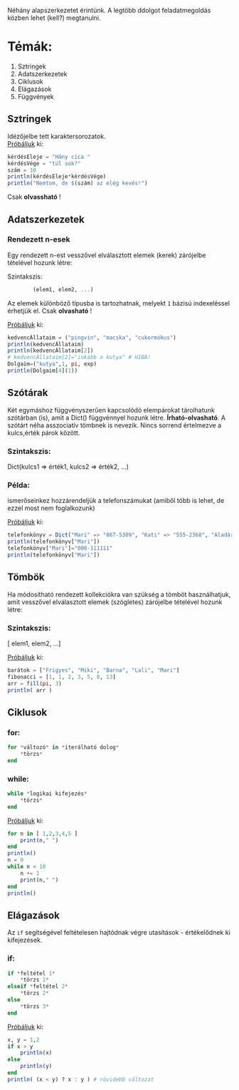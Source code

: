 Néhány alapszerkezetet érintünk. A legtöbb ddolgot 
feladatmegoldás közben lehet (kell?) megtanulni.

# Témák:

1. Sztringek
1. Adatszerkezetek
1. Ciklusok
1. Elágazások
1. Függvények



## Sztringek
Idézőjelbe tett karaktersorozatok.<br>
[Próbáljuk](tutSztring.jl) ki:
```julia
kérdésEleje = "Hány cica "
kérdésVége = "túl sok?"
szám = 10
println(kérdésEleje*kérdésVége)
println("Nemtom, de $(szám) az elég kevés!")
```
Csak **olvassható** ! 


## Adatszerkezetek

### Rendezett n-esek
Egy rendezett n-est vesszővel elválasztott elemek (kerek) zárójelbe tételével hozunk létre:

Szintakszis:
```julia
        (elem1, elem2, ...)
```

Az elemek különböző típusba is tartozhatnak, 
melyekt ```1``` bázisú indexeléssel érhetjük el. 
Csak **olvasható** !

[Próbáljuk](tutTuple.jl) ki:
```julia
kedvencÁllataim = ("pingvin", "macska", "cukormókus")
println(kedvencÁllataim)
println(kedvencÁllataim[2])
# kedvencÁllataim[2]="inkább a kutya" # HIBA!
Dolgaim=("kutya",1, pi, exp)
println(Dolgaim[4](1))
```

## Szótárak
Két egymáshoz függvényszerűen kapcsolódó elempárokat tárolhatunk szótárban (is),
amit a Dict() függvénnyel hozunk létre.
**Írható-olvasható**.
A szótárt néha asszociatív tömbnek is nevezik. Nincs sorrend értelmezve a kulcs,érték párok között.


### Szintakszis:
Dict(kulcs1 => érték1, kulcs2 => érték2, ...)

### Példa: 
ismerőseinkez hozzárendeljük a telefonszámukat (amiből több is lehet, de ezzel most nem foglalkozunk)

[Próbáljuk](tutDict.jl) ki:
```julia
telefonkönyv = Dict("Mari" => "867-5309", "Kati" => "555-2368", "Aladár"=> "123-123-mz/x")
println(telefonkönyv["Mari"])
telefonkönyv["Mari"]="000-111111"
println(telefonkönyv["Mari"])
```


## Tömbök
Ha módosítható rendezett kollekciókra van szükség a tömböt használhatjuk,
amit vesszővel elválasztott elemek (szögletes) zárójelbe tételével hozunk létre:

### Szintakszis: 

[ elem1, elem2, ...]

[Próbáljuk](tutArr.jl) ki:
```julia
barátok = ["Frigyes", "Miki", "Barna", "Lali", "Mari"]
fibonacci = [1, 1, 2, 3, 5, 8, 13]
arr = fill(pi, 3)
println( arr )
```


## Ciklusok

### for:
```julia
for *változó* in *iterálható dolog*
    *törzs*
end
```

### while:
```julia
while *logikai kifejezés*
    *törzs*
end
```


[Próbáljuk](tutLoop.jl) ki:
```julia
for n in [ 1,2,3,4,5 ]
    print(n," ")
end
println()
n = 0
while n < 10
    n += 1
    print(n," ")
end
println()
```


## Elágazások
Az ```if``` segítségével feltételesen hajtódnak végre utasítások - értékelődnek ki kifejezések.

### if:
```julia
if *feltétel 1*
    *törzs 1*
elseif *feltétel 2*
    *törzs 2*
else
    *törzs 3*
end
```


[Próbáljuk](tutIf.jl) ki:
```julia
x, y = 1,2 
if x > y
    println(x)
else
    println(y)
end
println( (x < y) ? x : y ) # rövidebb változat
```
